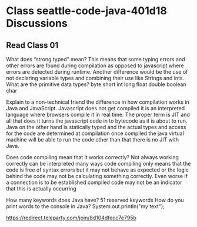 # Class seattle-code-java-401d18 Discussions 

## Read Class 01

What does “strong typed” mean?
This means that some typing errors and other errors are found during compilation as opposed to javascript where errors are detected during runtime. Another difference would be the use of not declaring variable types and combining their use like Strings and ints. 
What are the primitive data types?
byte
short
int 
long
float 
double 
boolean
char

Explain to a non-technical friend the difference in how compilation works in Java and JavaScript.
Javascript does not get compiled it is an interpreted language where browsers compile it in real time. The proper term is JIT and all that does it turns the javascript code in to bytecode as it is about to run. Java on the other hand is statically typed and the actual types and access for the code are determined at compilation once compiled the java virtual machine will be able to run the code other than that there is no JIT with Java. 

Does code compiling mean that it works correctly?
Not always working correctly can be interpreted many ways code compiling only means that the code is free of syntax errors but it may not behave as expected or the logic behind the code may not be calculating something correctly. Even worse if a connection is to be established compiled code may not be an indicator that this is actually occurring 


How many keywords does Java have? 51 reserved keywords 
How do you print words to the console in Java? System.out.println("my text");


https://redirect.teleparty.com/join/8d104dfecc7e795b